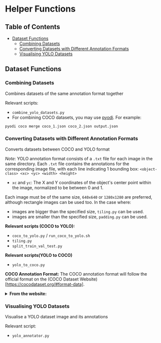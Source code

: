 # Helper Functions

## Table of Contents

- [Dataset Functions](#dataset-functions)
  - [Combining Datasets](#combining-datasets)
  - [Converting Datasets with Different Annotation Formats](#converting-datasets-with-different-annotation-formats)
  - [Visualising YOLO Datasets](#visualising-yolo-datasets)

## Dataset Functions
### Combining Datasets
Combines datasets of the same annotation format together

Relevant scripts:
- `combine_yolo_datasets.py`
- For combining COCO datasets, you may use [pyodi](https://gradiant.github.io/pyodi/reference/apps/coco-merge/). For example:
```bash
pyodi coco merge coco_1.json coco_2.json output.json
```

### Converting Datasets with Different Annotation Formats
Converts datasets between COCO and YOLO format

*Note*: YOLO annotation format consists of a `.txt` file for each image in the same directory. Each `.txt` file contains the annotations for the corresponding image file, with each line indicating 1 bounding box:
```<object-class> <xc> <yc> <width> <height>```
* `xc` and `yc`: The X and Y coordinates of the object's center point within the image, normalized to be between 0 and 1.

Each image must be of the same size, `640x640` or `1280x1280` are preferred, although rectangle images can be used too. In the case where:
- images are bigger than the specified size, `tiling.py` can be used.
- images are smaller than the specified size, `padding.py` can be used.


**Relevant scripts (COCO to YOLO):**
- `coco_to_yolo.py` / `run_coco_to_yolo.sh`
- `tiling.py`
- `split_train_val_test.py`

**Relevant scripts(YOLO to COCO)**
- `yolo_to_coco.py`

**COCO Annotation Format:**
The COCO annotation format will follow the official format on the (COCO Dataset Website)[https://cocodataset.org/#format-data].

<details>
<summary><b>From the website:</b></summary>

```
{
  "info": info, 
  "images": [image],
  "annotations": [annotation],
  "licenses": [license],
  "categories": [categories]
}

  info{
    "year": int,
    "version": str,
    "description": str,
    "contributor": str,
    "url": str,
    "date_created": datetime,
  }

  image{
    "id": int,
    "width": int,
    "height": int,
    "file_name": str, 
    "license": int,
    "flickr_url": str,
    "coco_url": str,
    "date_captured": datetime,
  }

  license{
    "id": int,
    "name": str,
    "url": str,
  }

  annotation{
    "id": int,
    "image_id": int,
    "category_id": int,
    "segmentation": RLE or [polygon],
    "area": float, 
    "bbox": [x,y,width,height],
    "iscrowd": 0 or 1,
  }

  categories[{
    "id": int, 
    "name": str, 
    "supercategory": str,
    }]
```
</details>

### Visualising YOLO Datasets
Visualise a YOLO dataset image and its annotations

Relevant script:
- `yolo_annotator.py`